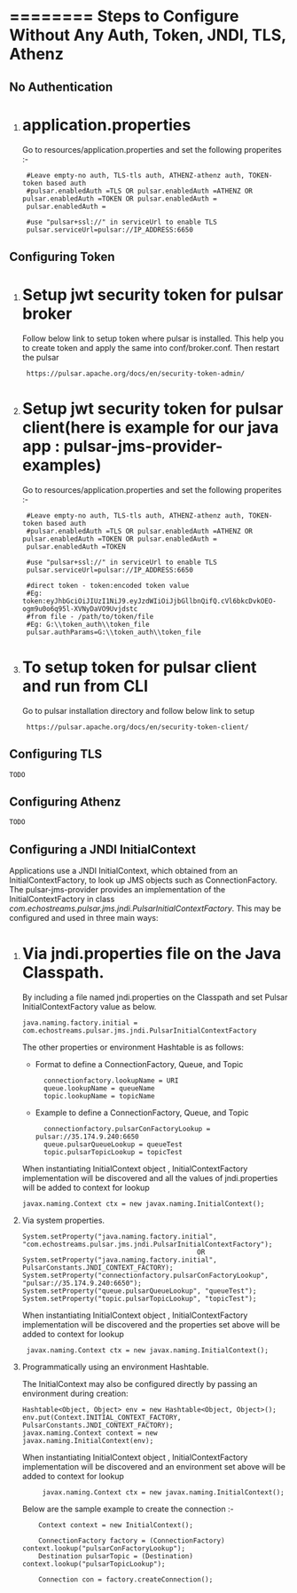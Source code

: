 # ======== Steps to Configure Without Any Auth, Token, JNDI, TLS, Athenz

## No Authentication

1. # application.properties
    Go to resources/application.properties and set the following properites :-

        #Leave empty-no auth, TLS-tls auth, ATHENZ-athenz auth, TOKEN-token based auth
        #pulsar.enabledAuth =TLS OR pulsar.enabledAuth =ATHENZ OR pulsar.enabledAuth =TOKEN OR pulsar.enabledAuth =
        pulsar.enabledAuth =

        #use "pulsar+ssl://" in serviceUrl to enable TLS
        pulsar.serviceUrl=pulsar://IP_ADDRESS:6650


## Configuring Token

1. # Setup jwt security token for pulsar broker
    Follow below link to setup token where pulsar is installed. This help you to create token and apply the same
    into conf/broker.conf. Then restart the pulsar

        https://pulsar.apache.org/docs/en/security-token-admin/

2. # Setup jwt security token for pulsar client(here is example for our java app : pulsar-jms-provider-examples)
    Go to resources/application.properties and set the following properites :-

        #Leave empty-no auth, TLS-tls auth, ATHENZ-athenz auth, TOKEN-token based auth
        #pulsar.enabledAuth =TLS OR pulsar.enabledAuth =ATHENZ OR pulsar.enabledAuth =TOKEN OR pulsar.enabledAuth =
        pulsar.enabledAuth =TOKEN

        #use "pulsar+ssl://" in serviceUrl to enable TLS
        pulsar.serviceUrl=pulsar://IP_ADDRESS:6650

        #direct token - token:encoded token value
        #Eg: token:eyJhbGciOiJIUzI1NiJ9.eyJzdWIiOiJjbGllbnQifQ.cVl6bkcDvkOEO-ogm9u0o6q95l-XVNyDaVO9Uvjdstc
        #from file - /path/to/token/file
        #Eg: G:\\token_auth\\token_file
        pulsar.authParams=G:\\token_auth\\token_file

3. # To setup token for pulsar client and run from CLI
   Go to pulsar installation directory and follow below link to setup

        https://pulsar.apache.org/docs/en/security-token-client/

## Configuring TLS

    TODO

## Configuring Athenz

    TODO


## Configuring a JNDI InitialContext

Applications use a JNDI InitialContext, which obtained from an InitialContextFactory, to look up JMS objects
such as ConnectionFactory. The pulsar-jms-provider  provides an implementation of the InitialContextFactory
in class *com.echostreams.pulsar.jms.jndi.PulsarInitialContextFactory*.
This may be configured and used in three main ways:

1.  # Via jndi.properties file on the Java Classpath.

    By including a file named jndi.properties on the Classpath and set Pulsar InitialContextFactory value as below.

        java.naming.factory.initial = com.echostreams.pulsar.jms.jndi.PulsarInitialContextFactory

    The other properties or environment Hashtable is as follows:

    + Format to define a ConnectionFactory, Queue, and Topic

            connectionfactory.lookupName = URI
            queue.lookupName = queueName
            topic.lookupName = topicName

    + Example to define a ConnectionFactory, Queue, and Topic

            connectionfactory.pulsarConFactoryLookup = pulsar://35.174.9.240:6650
            queue.pulsarQueueLookup = queueTest
            topic.pulsarTopicLookup = topicTest

    When instantiating InitialContext object , InitialContextFactory implementation will be
    discovered and all the values of jndi.properties will be added to context for lookup

        javax.naming.Context ctx = new javax.naming.InitialContext();

2.  Via system properties.

        System.setProperty("java.naming.factory.initial", "com.echostreams.pulsar.jms.jndi.PulsarInitialContextFactory");
                                                    OR
        System.setProperty("java.naming.factory.initial", PulsarConstants.JNDI_CONTEXT_FACTORY);
        System.setProperty("connectionfactory.pulsarConFactoryLookup", "pulsar://35.174.9.240:6650");
        System.setProperty("queue.pulsarQueueLookup", "queueTest");
        System.setProperty("topic.pulsarTopicLookup", "topicTest");

    When instantiating InitialContext object , InitialContextFactory implementation will be
    discovered and the properties set above will be added to context for lookup

         javax.naming.Context ctx = new javax.naming.InitialContext();

3.  Programmatically using an environment Hashtable.

    The InitialContext may also be configured directly by passing an environment during creation:

        Hashtable<Object, Object> env = new Hashtable<Object, Object>();
        env.put(Context.INITIAL_CONTEXT_FACTORY, PulsarConstants.JNDI_CONTEXT_FACTORY);
        javax.naming.Context context = new javax.naming.InitialContext(env);

    When instantiating InitialContext object , InitialContextFactory implementation will be
        discovered and an environment set above will be added to context for lookup

             javax.naming.Context ctx = new javax.naming.InitialContext();

    Below are the sample example to create the connection :-

            Context context = new InitialContext();

            ConnectionFactory factory = (ConnectionFactory) context.lookup("pulsarConFactoryLookup");
            Destination pulsarTopic = (Destination) context.lookup("pulsarTopicLookup");

            Connection con = factory.createConnection();




